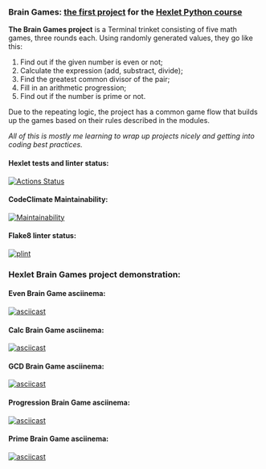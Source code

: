 ### Brain Games: [the first project](https://ru.hexlet.io/programs/python/projects/49) for the [Hexlet Python course](https://ru.hexlet.io/programs/python) 

**The Brain Games project** is a Terminal trinket
consisting of five math games, three rounds each. 
Using randomly generated values, they go like this:
1. Find out if the given number is even or not;
2. Calculate the expression (add, substract, divide);
3. Find the greatest common divisor of the pair;
4. Fill in an arithmetic progression;
5. Find out if the number is prime or not.

Due to the repeating logic, the project has a common game flow
that builds up the games based on their rules described in the modules.

*All of this is mostly me learning to wrap up projects nicely and getting into coding best practices.*

#### Hexlet tests and linter status:
[![Actions Status](https://github.com/alienflakes/python-project-lvl1/workflows/hexlet-check/badge.svg)](https://github.com/alienflakes/python-project-lvl1/actions)

#### CodeClimate Maintainability:
[![Maintainability](https://api.codeclimate.com/v1/badges/a99a88d28ad37a79dbf6/maintainability)](https://codeclimate.com/github/codeclimate/codeclimate/maintainability)

#### Flake8 linter status:
[![plint](https://github.com/alienflakes/python-project-lvl1/actions/workflows/plinter.yml/badge.svg)](https://github.com/alienflakes/python-project-lvl1/actions/workflows/plinter.yml)

### Hexlet Brain Games project demonstration:

#### Even Brain Game asciinema: 
[![asciicast](https://asciinema.org/a/pMKkprWBrdJVniMqbzaZHzzqK.svg)](https://asciinema.org/a/pMKkprWBrdJVniMqbzaZHzzqK)

#### Calc Brain Game asciinema: 
[![asciicast](https://asciinema.org/a/DPeadbB6VcuAadav8NLa4annV.svg)](https://asciinema.org/a/DPeadbB6VcuAadav8NLa4annV)

#### GCD Brain Game asciinema: 
[![asciicast](https://asciinema.org/a/Y4dXKodpBLEZoI6V2saFP03nS.svg)](https://asciinema.org/a/Y4dXKodpBLEZoI6V2saFP03nS)

#### Progression Brain Game asciinema: 
[![asciicast](https://asciinema.org/a/kL2d6IqGaa7dO1cgeEP2mZnK7.svg)](https://asciinema.org/a/kL2d6IqGaa7dO1cgeEP2mZnK7)

#### Prime Brain Game asciinema: 
[![asciicast](https://asciinema.org/a/X24X5YRrsPjrXifhWgMDquuw5.svg)](https://asciinema.org/a/X24X5YRrsPjrXifhWgMDquuw5)
